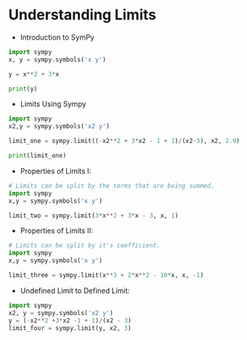 # Understanding Limits

* Introduction to SymPy

```python
import sympy
x, y = sympy.symbols('x y')

y = x**2 + 3*x

print(y)
```

* Limits Using Sympy

```python
import sympy
x2,y = sympy.symbols('x2 y')

limit_one = sympy.limit((-x2**2 + 3*x2 - 1 + 1)/(x2-3), x2, 2.9)

print(limit_one)
```

* Properties of Limits I:

```python
# Limits can be split by the terms that are being summed.
import sympy
x,y = sympy.symbols('x y')

limit_two = sympy.limit(3*x**2 + 3*x - 3, x, 1)
```

* Properties of Limits II:

```python
# Limits can be split by it's coefficient.
import sympy
x,y = sympy.symbols('x y')

limit_three = sympy.limit(x**3 + 2*x**2 - 10*x, x, -1)
```

* Undefined Limit to Defined Limit:

```python
import sympy
x2, y = sympy.symbols('x2 y')
y = (-x2**2 +3*x2 -1 + 1)/(x2 - 3)
limit_four = sympy.limit(y, x2, 3)
```
